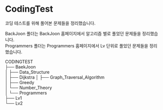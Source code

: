 # CodingTest

코딩 테스트를 위해 풀어본 문제들을 정리했습니다.

BackJoon 폴더는 BackJoon 홈페이지에서 알고리즘 별로 풀었던 문제들을 정리했습니다.  
Programmers 폴더는 Programmers 홈페이지에서 Lv 단위로 풀었던 문제들을 정리했습니다.  


CODINGTEST  
├── BaekJoon  
│ ├── Data_Structure  
│ ├── Dijkstra
│ ├── Graph_Traversal_Algorithm  
│ ├── Greedy  
│ └── Number_Theory  
│
└── Programmers  
  ├── Lv1  
  └── Lv2  

